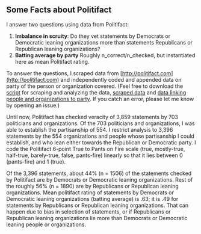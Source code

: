 ## Some Facts about Politifact

I answer two questions using data from Politifact: 
1. **Imbalance in scruity**: Do they vet statements by Democrats or Democratic leaning organizations more than statements Republicans or Republican leaning organizations?
2. **Batting average by party** Roughly n_correct/n_checked, but instantiated here as mean Politifact rating. 

To answer the questions, I scraped data from [http://politifact.com](http://politifact.com) and independently coded and appended data on party of the person or organization covered. (Feel free to download the [script](politifact.R) for scraping and analyzing the data, [scraped data](politifacts.csv) and [data linking people and organizations to party](pol_names.csv). If you catch an error, please let me know by opening an issue.)

Until now, Politifact has checked veracity of 3,859 statements by 703 politicians and organizations. Of the 703 politicians and organizations, I was able to establish the partisanship of 554. I restrict analysis to 3,396 statements by the 554 organizations and people whose partisanship I could establish, and who lean either towards the Republican or Democratic party. I code the Politifact 6-point True to Pants on Fire scale (true, mostly-true, half-true, barely-true, false, pants-fire) linearly so that it lies between 0 (pants-fire) and 1 (true).

Of the 3,396 statements, about 44% (n = 1506) of the statements checked by Politifact are by Democrats or Democratic leaning organizations. Rest of the roughly 56% (n = 1890) are by Republicans or Republican leaning organizations. Mean politifact rating of statements by Democrats or Democratic leaning organizations (batting average) is .63; it is .49 for statements by Republicans or Republican leaning organizations. That can happen due to bias in selection of statements, or if Republicans or Republican leaning organizations lie more than Democrats or Democratic leaning people or organizations. 
